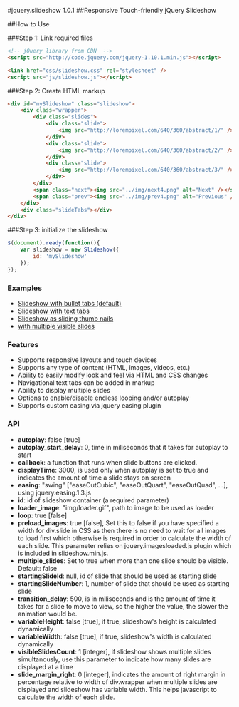 #jquery.slideshow 1.0.1
##Responsive Touch-friendly jQuery Slideshow

##How to Use

###Step 1: Link required files

```html
<!-- jQuery library from CDN  -->
<script src="http://code.jquery.com/jquery-1.10.1.min.js"></script>

<link href="css/slideshow.css" rel="stylesheet" />
<script src="js/slideshow.js"></script>
```

###Step 2: Create HTML markup

```html
<div id="mySlideshow" class="slideshow">
	<div class="wrapper">
		<div class="slides">
			<div class="slide">
				<img src="http://lorempixel.com/640/360/abstract/1/" />
			</div>
			<div class="slide">
				<img src="http://lorempixel.com/640/360/abstract/2/" />
			</div>
			<div class="slide">
				<img src="http://lorempixel.com/640/360/abstract/3/" />
			</div>
		</div>
		<span class="next"><img src="../img/next4.png" alt="Next" /></span>
		<span class="prev"><img src="../img/prev4.png" alt="Previous" /></span>
	</div>
	<div class="slideTabs"></div>
</div>
```

###Step 3: initialize the slideshow

```javascript
$(document).ready(function(){
	var slideshow = new Slideshow({
		id: 'mySlideshow'
	});
});
```

<h3>Examples</h3>
<ul>
	<li><a href="http://repos.saeidmohadjer.com/jquery.slideshow/demo/slideshow.html">Slideshow with bullet tabs (default)</a></li>
	<li><a href="http://repos.saeidmohadjer.com/jquery.slideshow/demo/slideshow_tabs_text.html">Slideshow with text tabs</a></li>
	<li><a href="http://repos.saeidmohadjer.com/jquery.slideshow/demo/slideshow_thumbs.html">Slideshow as sliding thumb nails</a></li>
	<li><a href="http://repos.saeidmohadjer.com/jquery.slideshow/demo/slideshow_multiple_responsive.html">with multiple visible slides</a></li>
</ul>

<h3>Features</h3>
<ul>
	<li>Supports responsive layouts and touch devices</li>
	<li>Supports any type of content (HTML, images, videos, etc.)</li>
	<li>Ability to easily modify look and feel via HTML and CSS changes</li>
	<li>Navigational text tabs can be added in markup</li>
	<li>Ability to display multiple slides</li>
	<li>Options to enable/disable endless looping and/or autoplay</li>
	<li>Supports custom easing via jquery easing plugin</li>
</ul>

<h3>API</h3>
<ul>
	<li><strong>autoplay</strong>: false [true]</li>
	<li><strong>autoplay_start_delay</strong>: 0, time in miliseconds that it takes for autoplay to start</li>
	<li><strong>callback</strong>: a function that runs when slide buttons are clicked.</li>
	<li><strong>displayTime</strong>: 3000, is used only when autoplay is set to true and indicates the amount of time a slide stays on screen</li>
	<li><strong>easing</strong>: "swing" ["easeOutCubic", "easeOutQuart", "easeOutQuad", ...], using jquery.easing.1.3.js</li>
	<li><strong>id</strong>: id of slideshow container (a required parameter)</li>
	<li><strong>loader_image</strong>: "img/loader.gif", path to image to be used as loader</li>
	<li><strong>loop</strong>: true [false]</li>
	<li><strong>preload_images</strong>: true [false], Set this to false if you have specified a width for div.slide in CSS as then there is no need to wait for all images to load first which otherwise is required in order to calculate the width of each slide. This parameter relies on jquery.imagesloaded.js plugin which is included in slideshow.min.js.</li>
	<li><strong>multiple_slides</strong>: Set to true when more than one slide should be visible. Default: false</li>
	<li><strong>startingSlideId</strong>: null, id of slide that should be used as starting slide</li>
	<li><strong>startingSlideNumber</strong>: 1, number of slide that should be used as starting slide</li>
	<li><strong>transition_delay</strong>: 500, is in miliseconds and is the amount of time it takes for a slide to move to view, so the higher the value, the slower the animation would be.</li>
	<li><strong>variableHeight</strong>: false [true], if true, slideshow's height is calculated dynamically</li>
	<li><strong>variableWidth</strong>: false [true], if true, slideshow's width is calculated dynamically</li>
	<li><strong>visibleSlidesCount</strong>: 1 [integer], if slideshow shows multiple slides simultanously, use this parameter to indicate how many slides are displayed at a time</li>
	<li><strong>slide_margin_right</strong>: 0 [integer], indicates the amount of right margin in percentage relative to width of div.wrapper when multiple slides are displayed and slideshow has variable width. This helps javascript to calculate the width of each slide.</li>
</ul>
